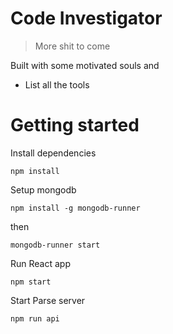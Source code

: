# Code Investigator 

> More shit to come

Built with some motivated souls and
- List all the tools

# Getting started

Install dependencies
```
npm install
```

Setup mongodb
```
npm install -g mongodb-runner 
```
then 
```
mongodb-runner start
```
Run React app 
```
npm start
```

Start Parse server 
```
npm run api
```
